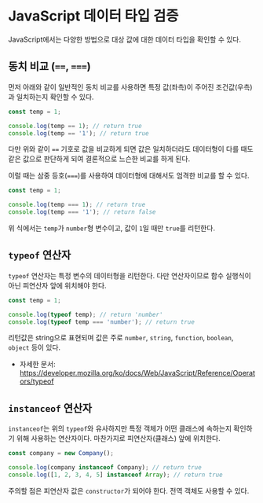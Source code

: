 # JavaScript 데이터 타입 검증

JavaScript에서는 다양한 방법으로 대상 값에 대한 데이터 타입을 확인할 수 있다.

## 동치 비교 (`==`, `===`)
먼저 아래와 같이 일반적인 동치 비교를 사용하면 특정 값(좌측)이 주어진 조건값(우측)과 일치하는지 확인할 수 있다.

```javascript
const temp = 1;

console.log(temp == 1); // return true
console.log(temp == '1'); // return true
```

다만 위와 같이 `==` 기호로 값을 비교하게 되면 값은 일치하더라도 데이터형이 다를 때도 같은 값으로 판단하게 되여 결론적으로 느슨한 비교를 하게 된다.

이럴 때는 삼중 등호(`===`)를 사용하여 데이터형에 대해서도 엄격한 비교를 할 수 있다.

```javascript
const temp = 1;

console.log(temp === 1); // return true
console.log(temp === '1'); // return false
```

위 식에서는 `temp`가 `number`형 변수이고, 값이 `1`일 때만 `true`를 리턴한다.

## `typeof` 연산자

`typeof` 연산자는 특정 변수의 데이터형을 리턴한다. 다만 연산자이므로 함수 실행식이 아닌 피연산자 앞에 위치해야 한다.

```javascript
const temp = 1;

console.log(typeof temp); // return 'number'
console.log(typeof temp === 'number'); // return true
```

리턴값은 string으로 표현되며 값은 주로 `number`, `string`, `function`, `boolean`, `object` 등이 있다. 

 - 자세한 문서: https://developer.mozilla.org/ko/docs/Web/JavaScript/Reference/Operators/typeof

## `instanceof` 연산자

`instanceof`는 위의 `typeof`와 유사하지만 특정 객체가 어떤 클래스에 속하는지 확인하기 위해 사용하는 연산자이다. 마찬가지로 피연산자(클래스) 앞에 위치한다.

```javascript
const company = new Company();

console.log(company instanceof Company); // return true
console.log([1, 2, 3, 4, 5] instanceof Array); // return true
```

주의할 점은 피연산자 값은 `constructor`가 되어야 한다. 전역 객체도 사용할 수 있다.

